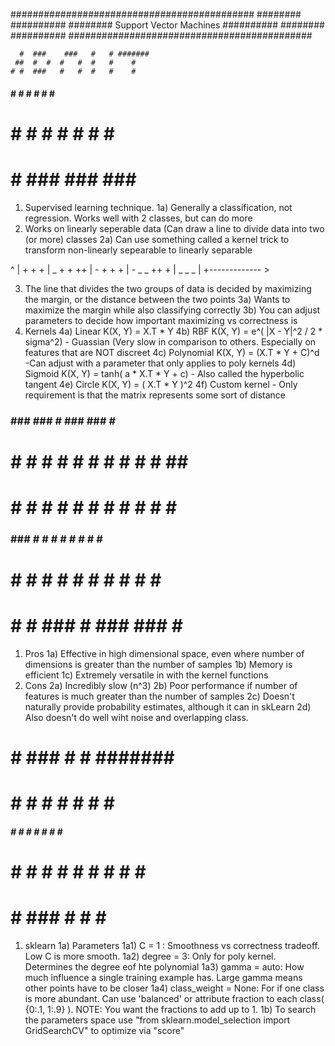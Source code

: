 ############################################
########                          ##########
########  Support Vector Machines ##########
########                          ##########
############################################

      #  ###    ###   #   # #######
     ##  #  #  #   #  #   #    #
    # #  ###   #   #  #   #    #
   ####  #  #  #   #  #   #    # 
  #   #  #  #  #   #  #   #    #
 #    #  ###    ###    ###     #


1) Supervised learning technique.
  1a) Generally a classification, not regression. Works well with 2 classes, but can do more
2) Works on linearly seperable data (Can draw a line to divide data into two (or more) classes
  2a) Can use something called a kernel trick to transform non-linearly sepearable to linearly separable

^
|       +    +   +
|  _      +  +  ++
|   -       +   +  +
|  -  _  _   ++   +
|  _  _  _
|
+------------- >

3) The line that divides the two groups of data is decided by maximizing the margin, or the distance between the two points
  3a) Wants to maximize the margin while also classifying correctly
  3b) You can adjust parameters to decide how important maximizing vs correctness is
4) Kernels
  4a) Linear K(X, Y) = X.T *  Y
  4b) RBF K(X, Y) = e^( |X - Y|^2 / 2 * sigma^2) - Guassian (Very slow in comparison to others. Especially on features that are NOT discreet
  4c) Polynomial K(X, Y) = (X.T * Y + C)^d -Can adjust with a parameter that only applies to poly kernels
  4d) Sigmoid K(X, Y) = tanh( a * X.T * Y + c) - Also called the hyperbolic tangent
  4e) Circle K(X, Y) = ( X.T *  Y )^2
  4f) Custom kernel - Only requirement is that the matrix represents some sort of distance


 ###  ###   ###        #  ###   ###   #    #
 #  # #  # #   #      #  #   # #   #  ##   #
 #  # #  # #   #     #   #     #   #  # #  #
 ###  ###  #   #    #    #     #   #  #  # #
 #    # #  #   #   #     #   # #   #  #   ##
 #    #  #  ###   #       ###   ###   #    #

1) Pros
  1a) Effective in high dimensional space, even where number of dimensions is greater than the number of samples
  1b) Memory is efficient
  1c) Extremely versatile in with the kernel functions
2) Cons
  2a) Incredibly slow (n^3)
  2b) Poor performance if number of features is much greater than the number of samples
  2c) Doesn't naturally provide probability estimates, although it can in skLearn
  2d) Also doesn't do well wiht noise and overlapping class.

 #   #  ###   #       #    #######  ###
 #   # #   #  #       #       #    #   #
 ##### #   #  #   #   #       #    #   #
 #   # #   #   # # # #        #    #   #
 #   #  ###     #   #         #     ###      

1) sklearn
  1a) Parameters
    1a1) C = 1 : Smoothness vs correctness tradeoff. Low C is more smooth.
    1a2) degree = 3: Only for poly kernel. Determines the degree eof hte polynomial
    1a3) gamma = auto: How much influence   a single training example has. Large gamma means other points have to be closer
    1a4) class_weight = None: For if one class is more abundant. Can use 'balanced' or attribute fraction to each class( {0:.1, 1:.9} ). NOTE: You want the fractions to add up to 1.
  1b) To search the parameters space use "from sklearn.model_selection import GridSearchCV" to optimize via "score"






